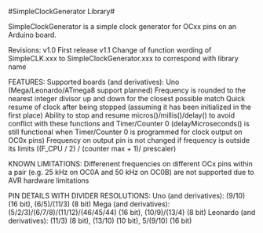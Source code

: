 #SimpleClockGenerator Library#

SimpleClockGenerator is a simple clock generator for OCxx pins on an Arduino board.

Revisions:
v1.0	First release
v1.1	Change of function wording of SimpleCLK.xxx to SimpleClockGenerator.xxx to correspond with library name

FEATURES:
Supported boards (and derivatives): Uno (Mega/Leonardo/ATmega8 support planned)
Frequency is rounded to the nearest integer divisor up and down for the closest possible match
Quick resume of clock after being stopped (assuming it has been initialized in the first place)
Ability to stop and resume micros()/millis()/delay() to avoid conflict with these functions and Timer/Counter 0 (delayMicroseconds() is still functional when Timer/Counter 0 is programmed for clock output on OC0x pins)
Frequency on output pin is not changed if frequency is outside its limits ((F_CPU / 2) / (counter max + 1)/ prescaler)

KNOWN LIMITATIONS:
Differenent frequencies on different OCx pins within a pair (e.g. 25 kHz on OC0A and 50 kHz on OC0B) are not supported due to AVR hardware limitations

PIN DETAILS WITH DIVIDER RESOLUTIONS:
Uno (and derivatives): (9/10) (16 bit), (6/5)/(11/3) (8 bit)
Mega (and derivatives): (5/2/3)/(6/7/8)/(11/12)/(46/45/44) (16 bit), (10/9)/(13/4) (8 bit)
Leonardo (and derivatives): (11/3) (8 bit), (13/10) (10 bit), 5/(9/10) (16 bit)